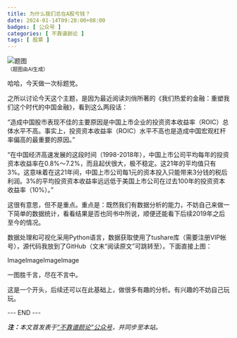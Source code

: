 ```yaml
---
title: 为什么我们总在A股亏钱？
date: 2024-01-14T09:28:00+08:00
badges: [ 公众号 ]
categories: [ 不靠谱颜论 ]
tags: [ 股票 ]
---
```


<div class="p-3 text-center">
  <img class="img-fluid" src="/images/2024/0114/01.png" alt="题图" style="max-width:640px">
  <div><small>（题图由AI生成）</small></div>
</div>

哈哈，今天做一次标题党。

之所以讨论今天这个主题，是因为最近阅读刘俏所著的《我们热爱的金融：重塑我们这个时代的中国金融》，看到这么两段话：

“造成中国股市表现不佳的主要原因是中国上市企业的投资资本收益率（ROIC）总体水平不高。事实上，投资资本收益率（ROIC）水平不高也是造成中国宏观杠杆率偏高的最重要的原因。”

“在中国经济高速发展的这段时间（1998-2018年），中国上市公司平均每年的投资资本收益率在0.8%～7.2%，而且起伏很大，极不稳定。这21年的平均值只有3%。这意味着在这21年间，中国上市公司每1元的资本投入只能带来3分钱的税后利润。3%的平均投资资本收益率远远低于美国上市公司在过去100年的投资资本收益率（10%）。”

这很有意思，但不是重点。重点是：既然我们有数据分析的能力，不妨自己来做一下简单的数据统计，看看结果是否也同书中所说，顺便还能看下后续2019年之后至今的情况。

数据处理和可视化采用Python语言，数据获取使用了tushare库（需要注册VIP帐号），源代码我放到了GitHub（文末“阅读原文”可跳转至）。下面直接上图：

ImageImageImageImage

一图胜千言，尽在不言中。

这是一个开头，后续还可以在此基础上，做很多有趣的分析。有兴趣的不妨自己玩玩。

<div class="p-5 text-center">--- END ---</div>

<i><b>注：</b>本文首发表于[“不靠谱颜论”公众号](https://mp.weixin.qq.com/s/5uBeE3nC51abBO7hBjdbHw)，并同步至本站。</i>
